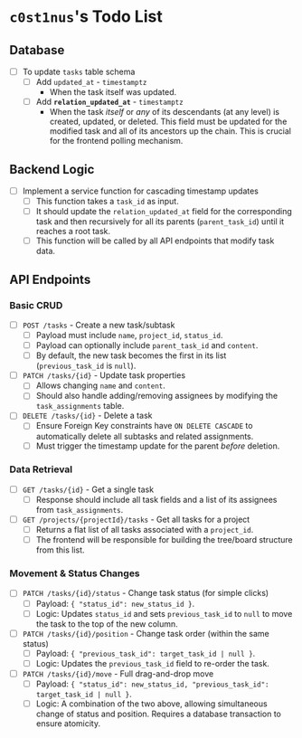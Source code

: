 # `c0st1nus`'s Todo List

## Database
- [ ] To update `tasks` table schema
  - [ ] Add `updated_at` - `timestamptz`
      - When the task itself was updated.
  - [ ] Add **`relation_updated_at`** - `timestamptz`
      - When the task *itself* or *any* of its descendants (at any level) is created, updated, or deleted. This field must be updated for the modified task and all of its ancestors up the chain. This is crucial for the frontend polling mechanism.

## Backend Logic
- [ ] Implement a service function for cascading timestamp updates
  - [ ] This function takes a `task_id` as input.
  - [ ] It should update the `relation_updated_at` field for the corresponding task and then recursively for all its parents (`parent_task_id`) until it reaches a root task.
  - [ ] This function will be called by all API endpoints that modify task data.

## API Endpoints
### Basic CRUD
- [ ] `POST /tasks` - Create a new task/subtask
  - [ ] Payload must include `name`, `project_id`, `status_id`.
  - [ ] Payload can optionally include `parent_task_id` and `content`.
  - [ ] By default, the new task becomes the first in its list (`previous_task_id` is `null`).
- [ ] `PATCH /tasks/{id}` - Update task properties
  - [ ] Allows changing `name` and `content`.
  - [ ] Should also handle adding/removing assignees by modifying the `task_assignments` table.
- [ ] `DELETE /tasks/{id}` - Delete a task
  - [ ] Ensure Foreign Key constraints have `ON DELETE CASCADE` to automatically delete all subtasks and related assignments.
  - [ ] Must trigger the timestamp update for the parent *before* deletion.

### Data Retrieval
- [ ] `GET /tasks/{id}` - Get a single task
  - [ ] Response should include all task fields and a list of its assignees from `task_assignments`.
- [ ] `GET /projects/{projectId}/tasks` - Get all tasks for a project
  - [ ] Returns a flat list of all tasks associated with a `project_id`.
  - [ ] The frontend will be responsible for building the tree/board structure from this list.

### Movement & Status Changes
- [ ] `PATCH /tasks/{id}/status` - Change task status (for simple clicks)
  - [ ] Payload: `{ "status_id": new_status_id }`.
  - [ ] Logic: Updates `status_id` and sets `previous_task_id` to `null` to move the task to the top of the new column.
- [ ] `PATCH /tasks/{id}/position` - Change task order (within the same status)
  - [ ] Payload: `{ "previous_task_id": target_task_id | null }`.
  - [ ] Logic: Updates the `previous_task_id` field to re-order the task.
- [ ] `PATCH /tasks/{id}/move` - Full drag-and-drop move
  - [ ] Payload: `{ "status_id": new_status_id, "previous_task_id": target_task_id | null }`.
  - [ ] Logic: A combination of the two above, allowing simultaneous change of status and position. Requires a database transaction to ensure atomicity.